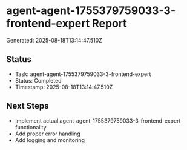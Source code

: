 # agent-agent-1755379759033-3-frontend-expert Report

Generated: 2025-08-18T13:14:47.510Z

## Status
- Task: agent-agent-1755379759033-3-frontend-expert
- Status: Completed
- Timestamp: 2025-08-18T13:14:47.510Z

## Next Steps
- Implement actual agent-agent-1755379759033-3-frontend-expert functionality
- Add proper error handling
- Add logging and monitoring
